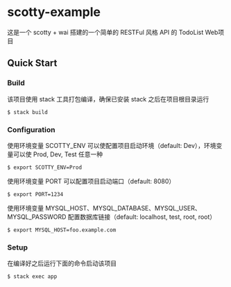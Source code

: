 # scotty-example

这是一个 scotty + wai 搭建的一个简单的 RESTFul 风格 API 的 TodoList Web项目

## Quick Start

### Build

该项目使用 stack 工具打包编译，确保已安装 stack 之后在项目根目录运行

```
$ stack build
```

### Configuration

使用环境变量 SCOTTY_ENV 可以使配置项目启动环境（default: Dev），环境变量可以使 Prod, Dev, Test 任意一种

```
$ export SCOTTY_ENV=Prod
```

使用环境变量 PORT 可以配置项目启动端口（default: 8080）

```
$ export PORT=1234
```

使用环境变量 MYSQL_HOST、MYSQL_DATABASE、MYSQL_USER、MYSQL_PASSWORD 配置数据库链接（default: localhost, test, root, root）

```
$ export MYSQL_HOST=foo.example.com
```

### Setup

在编译好之后运行下面的命令启动该项目

```
$ stack exec app
```
